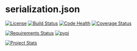 # serialization.json

[![License](https://img.shields.io/badge/license-Apache%20License%202.0-blue.svg?style=flat)][license]
[![Build Status](https://travis-ci.org/steenzout/python-serialization-json.svg?branch=master)](https://travis-ci.org/steenzout/python-serialization-json/)
[![Code Health](https://landscape.io/github/steenzout/python-serialization-json/develop/landscape.svg?style=flat)](https://landscape.io/github/steenzout/python-serialization-json/develop)
[![Coverage Status](https://coveralls.io/repos/steenzout/python-serialization-json/badge.svg?branch=master&service=github)](https://coveralls.io/github/steenzout/python-serialization-json?branch=master)

[![Requirements Status](https://requires.io/github/steenzout/python-serialization-json/requirements.svg?branch=master)](https://requires.io/github/steenzout/python-serialization-json/requirements/?branch=master)
[![pypi](https://img.shields.io/pypi/v/python-steenzout-serialization-json.svg)](https://pypi.python.org/pypi/python-steenzout-serialization-json/)

[![Project Stats](https://www.openhub.net/p/python-steenzout-serialization-json/widgets/project_thin_badge.gif)](https://www.openhub.net/p/python-steenzout-serialization-json/)



[license]:  https://raw.githubusercontent.com/steenzout/python-serialization-json/master/LICENSE   "License"
